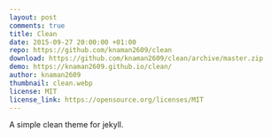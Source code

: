 ```yaml
---
layout: post
comments: true
title: Clean
date: 2015-09-27 20:00:00 +01:00
repo: https://github.com/knaman2609/clean
download: https://github.com/knaman2609/clean/archive/master.zip
demo: https://knaman2609.github.io/clean/
author: knaman2609
thumbnail: clean.webp
license: MIT
license_link: https://opensource.org/licenses/MIT
---
```


A simple clean theme for jekyll.

